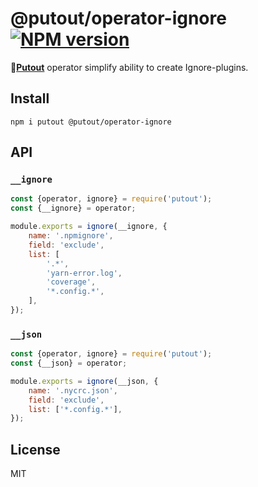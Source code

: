 # @putout/operator-ignore [![NPM version][NPMIMGURL]][NPMURL]

[NPMIMGURL]: https://img.shields.io/npm/v/@putout/operator-ignore.svg?style=flat&longCache=true
[NPMURL]: https://npmjs.org/package/@putout/operator-ignore "npm"

🐊[**Putout**](https://github.com/coderaiser/putout) operator simplify ability to create Ignore-plugins.

## Install

```
npm i putout @putout/operator-ignore
```

## API

### `__ignore`

```js
const {operator, ignore} = require('putout');
const {__ignore} = operator;

module.exports = ignore(__ignore, {
    name: '.npmignore',
    field: 'exclude',
    list: [
        '.*',
        'yarn-error.log',
        'coverage',
        '*.config.*',
    ],
});
```

### `__json`

```js
const {operator, ignore} = require('putout');
const {__json} = operator;

module.exports = ignore(__json, {
    name: '.nycrc.json',
    field: 'exclude',
    list: ['*.config.*'],
});
```

## License

MIT
